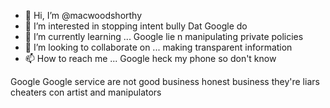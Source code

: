 - 👋 Hi, I’m @macwoodshorthy
- 👀 I’m interested in stopping intent bully Dat Google do
- 🌱 I’m currently learning ... Google lie n manipulating private policies
- 💞️ I’m looking to collaborate on ... making transparent information
- 📫 How to reach me ... Google heck my phone so don't know

<!---
macwoodshorthy/macwoodshorthy is a ✨ special ✨ repository because its `README.md` (this file) appears on your GitHub profile.
You can click the Preview link to take a look at your changes.
--->
 Google Google service are not good business honest business they're liars cheaters con artist and manipulators
